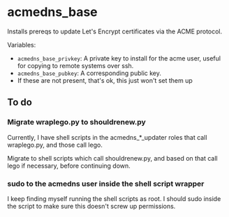 # acmedns_base

Installs prereqs to update Let's Encrypt certificates via the ACME protocol.


Variables:

- `acmedns_base_privkey`:
  A private key to install for the acme user, useful for copying to remote systems over ssh.
- `acmedns_base_pubkey`:
  A corresponding public key.
- If these are not present, that's ok, this just won't set them up

## To do

### Migrate wraplego.py to shouldrenew.py

Currently, I have shell scripts in the acmedns_*_updater roles that call wraplego.py,
and those call lego.

Migrate to shell scripts which call shouldrenew.py,
and based on that call lego if necessary,
before continuing down.

### sudo to the acmedns user inside the shell script wrapper

I keep finding myself running the shell scripts as root.
I should sudo inside the script to make sure this doesn't screw up permissions.


